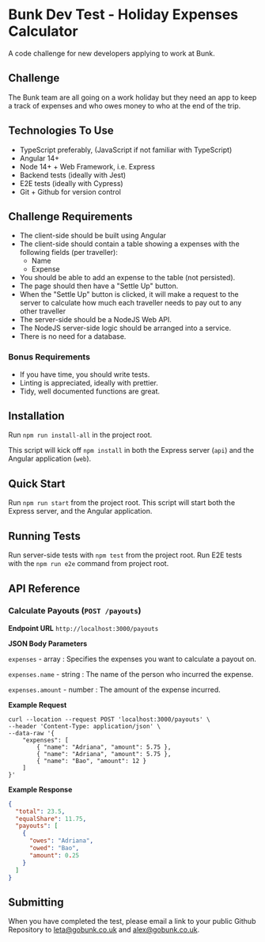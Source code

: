 # Bunk Dev Test - Holiday Expenses Calculator

A code challenge for new developers applying to work at Bunk.

## Challenge

The Bunk team are all going on a work holiday but they need an app to keep a track of expenses and who owes money to who at the end of the trip.

## Technologies To Use

- TypeScript preferably, (JavaScript if not familiar with TypeScript)
- Angular 14+
- Node 14+ + Web Framework, i.e. Express
- Backend tests (ideally with Jest)
- E2E tests (ideally with Cypress)
- Git + Github for version control

## Challenge Requirements

- The client-side should be built using Angular
- The client-side should contain a table showing a expenses with the following fields (per traveller):
  - Name
  - Expense
- You should be able to add an expense to the table (not persisted).
- The page should then have a "Settle Up" button.
- When the "Settle Up" button is clicked, it will make a request to the server to calculate how much each traveller needs to pay out to any other traveller
- The server-side should be a NodeJS Web API.
- The NodeJS server-side logic should be arranged into a service.
- There is no need for a database.

### Bonus Requirements

- If you have time, you should write tests.
- Linting is appreciated, ideally with prettier.
- Tidy, well documented functions are great.

## Installation

Run `npm run install-all` in the project root.

This script will kick off `npm install` in both the Express server (`api`) and the Angular application (`web`).

## Quick Start

Run `npm run start` from the project root. This script will start both the Express server, and the Angular application.

## Running Tests

Run server-side tests with `npm test` from the project root.
Run E2E tests with the `npm run e2e` command from project root.

## API Reference

### Calculate Payouts (`POST /payouts`)

**Endpoint URL**
`http://localhost:3000/payouts`

**JSON Body Parameters**

`expenses` - array : Specifies the expenses you want to calculate a payout on.

`expenses.name` - string : The name of the person who incurred the expense.

`expenses.amount` - number : The amount of the expense incurred.

**Example Request**

```shell script
curl --location --request POST 'localhost:3000/payouts' \
--header 'Content-Type: application/json' \
--data-raw '{
	"expenses": [
		{ "name": "Adriana", "amount": 5.75 },
		{ "name": "Adriana", "amount": 5.75 },
		{ "name": "Bao", "amount": 12 }
	]
}'
```

**Example Response**

```json
{
  "total": 23.5,
  "equalShare": 11.75,
  "payouts": [
    {
      "owes": "Adriana",
      "owed": "Bao",
      "amount": 0.25
    }
  ]
}
```

## Submitting

When you have completed the test, please email a link to your public Github Repository to leta@gobunk.co.uk and alex@gobunk.co.uk.